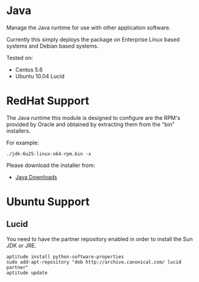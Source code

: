 # Java #

Manage the Java runtime for use with other application software.

Currently this simply deploys the package on Enterprise Linux based systems and Debian based systems.

Tested on:

 * Centos 5.6
 * Ubuntu 10.04 Lucid

# RedHat Support #

The Java runtime this module is designed to configure are the RPM's provided by Oracle and obtained by extracting them from the "bin" installers.

For example:

    ./jdk-6u25-linux-x64-rpm.bin -x

Please download the installer from:

 * [Java Downloads](http://www.oracle.com/technetwork/java/javase/downloads/jdk-6u25-download-346242.html)

# Ubuntu Support #

## Lucid ##

You need to have the partner repository enabled in order to install the Sun JDK or JRE.

    aptitude install python-software-properties
    sudo add-apt-repository "deb http://archive.canonical.com/ lucid partner"
    aptitude update

